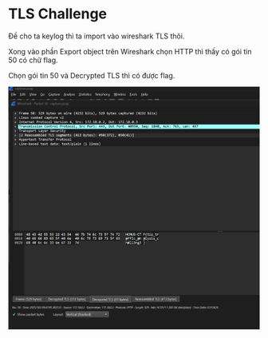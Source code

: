 # TLS Challenge

Đề cho ta keylog thì ta import vào wireshark TLS thôi.

Xong vào phần Export object trên Wireshark chọn HTTP thì thấy có gói tin 50 có chữ flag.

Chọn gói tin 50 và Decrypted TLS thì có được flag.

![alt text](image-1.png)